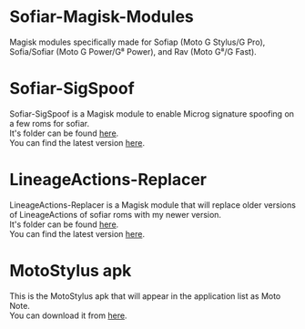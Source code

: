 # Sofiar-Magisk-Modules
Magisk modules specifically made for Sofiap (Moto G Stylus/G Pro), Sofia/Sofiar (Moto G Power/G⁸ Power), and Rav (Moto G⁸/G Fast).

# Sofiar-SigSpoof
Sofiar-SigSpoof is a Magisk module to enable Microg signature spoofing on a few roms for sofiar.  
It's folder can be found [here](https://github.com/ph4n70m-404/Sofiar-Magisk-Modules/tree/main/Sofiar-SigSpoof).  
You can find the latest version [here](https://github.com/ph4n70m-404/Sofiar-Magisk-Modules/releases/tag/SigSpoof-v4).  

# LineageActions-Replacer
LineageActions-Replacer is a Magisk module that will replace older versions of LineageActions of sofiar roms with my newer version.  
It's folder can be found [here](https://github.com/ph4n70m-404/Sofiar-Magisk-Modules/tree/main/LineageActions-Replacer).  
You can find the latest version [here](https://github.com/ph4n70m-404/Sofiar-Magisk-Modules/releases/tag/LineageActions-Replacer-v1).  

# MotoStylus apk 
This is the MotoStylus apk that will appear in the application list as Moto Note.  
You can download it from [here](https://github.com/ph4n70m-404/Sofiar-Magisk-Modules/raw/main/MotoStylus.apk).  

